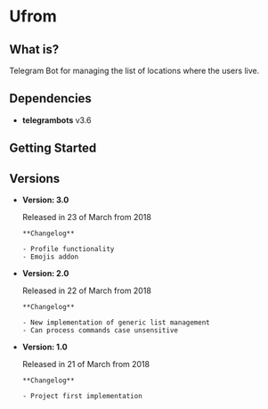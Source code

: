 # Ufrom

## What is?

Telegram Bot for managing the list of locations where the users live.

## Dependencies

  - **telegrambots** v3.6

## Getting Started


## Versions

- **Version: 3.0**

  Released in 23 of March from 2018

  ```
  **Changelog**

  - Profile functionality
  - Emojis addon

- **Version: 2.0**

  Released in 22 of March from 2018

  ```
  **Changelog**

  - New implementation of generic list management
  - Can process commands case unsensitive

- **Version: 1.0**

  Released in 21 of March from 2018

  ```
  **Changelog**

  - Project first implementation